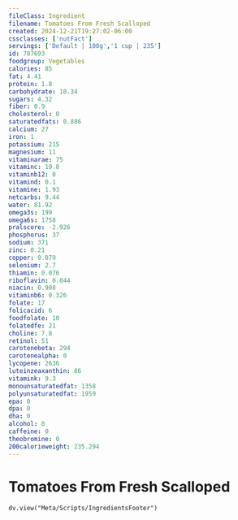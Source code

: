 ```yaml
---
fileClass: Ingredient
filename: Tomatoes From Fresh Scalloped
created: 2024-12-21T19:27:02-06:00
cssclasses: ['nutFact']
servings: ['Default | 100g','1 cup | 235']
id: 787693
foodgroup: Vegetables
calories: 85
fat: 4.41
protein: 1.8
carbohydrate: 10.34
sugars: 4.32
fiber: 0.9
cholesterol: 0
saturatedfats: 0.886
calcium: 27
iron: 1
potassium: 215
magnesium: 11
vitaminarae: 75
vitaminc: 19.8
vitaminb12: 0
vitamind: 0.1
vitamine: 1.93
netcarbs: 9.44
water: 81.92
omega3s: 199
omega6s: 1758
pralscore: -2.926
phosphorus: 37
sodium: 371
zinc: 0.21
copper: 0.079
selenium: 2.7
thiamin: 0.076
riboflavin: 0.044
niacin: 0.908
vitaminb6: 0.326
folate: 17
folicacid: 6
foodfolate: 10
folatedfe: 21
choline: 7.8
retinol: 51
carotenebeta: 294
carotenealpha: 0
lycopene: 2636
luteinzeaxanthin: 86
vitamink: 9.3
monounsaturatedfat: 1358
polyunsaturatedfat: 1959
epa: 0
dpa: 0
dha: 0
alcohol: 0
caffeine: 0
theobromine: 0
200calorieweight: 235.294
---
```


# Tomatoes From Fresh Scalloped

```dataviewjs
dv.view("Meta/Scripts/IngredientsFooter")
```